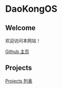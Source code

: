 # DaoKongOS

## Welcome

欢迎访问本网站！

[Github 主页](https://github.com/YELANDAOKONG/)

## Projects

[Projects 列表](/pages/projects)

